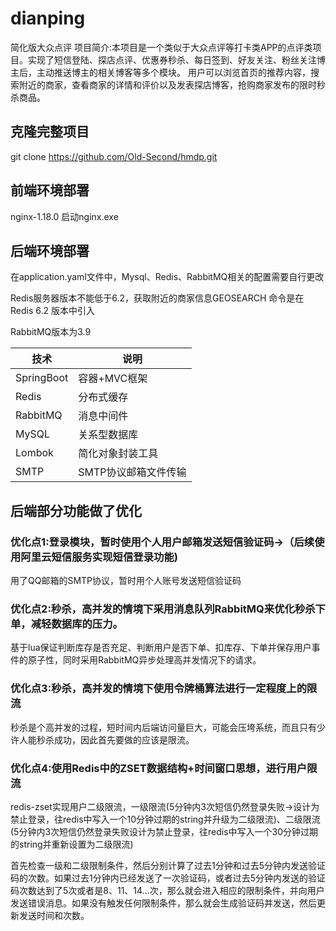 # dianping

简化版大众点评
项目简介:本项目是一个类似于大众点评等打卡类APP的点评类项目。实现了短信登陆、探店点评、优惠券秒杀、每日签到、好友关注、粉丝关注博主后，主动推送博主的相关博客等多个模块。
用户可以浏览首页的推荐内容，搜索附近的商家，查看商家的详情和评价以及发表探店博客，抢购商家发布的限时秒杀商品。

## 克隆完整项目
git clone https://github.com/Old-Second/hmdp.git
## 前端环境部署
nginx-1.18.0   启动nginx.exe    
## 后端环境部署
在application.yaml文件中，Mysql、Redis、RabbitMQ相关的配置需要自行更改

Redis服务器版本不能低于6.2，获取附近的商家信息GEOSEARCH 命令是在 Redis 6.2 版本中引入

RabbitMQ版本为3.9

| 技术 | 说明 |
| --- | --- |
| SpringBoot | 容器+MVC框架 |
| Redis | 分布式缓存 |
| RabbitMQ | 消息中间件 |
| MySQL | 关系型数据库 |
| Lombok | 简化对象封装工具 |
| SMTP | SMTP协议邮箱文件传输 |



## 后端部分功能做了优化
### 优化点1:登录模块，暂时使用个人用户邮箱发送短信验证码->（后续使用阿里云短信服务实现短信登录功能)
用了QQ邮箱的SMTP协议，暂时用个人账号发送短信验证码
### 优化点2:秒杀，高并发的情境下采用消息队列RabbitMQ来优化秒杀下单，减轻数据库的压力。
基于lua保证判断库存是否充足、判断用户是否下单、扣库存、下单并保存用户事件的原子性，同时采用RabbitMQ异步处理高并发情况下的请求。
### 优化点3:秒杀，高并发的情境下使用令牌桶算法进行一定程度上的限流
秒杀是个高并发的过程，短时间内后端访问量巨大，可能会压垮系统，而且只有少许人能秒杀成功，因此首先要做的应该是限流。
### 优化点4:使用Redis中的ZSET数据结构+时间窗口思想，进行用户限流
redis-zset实现用户二级限流，一级限流(5分钟内3次短信仍然登录失败->设计为禁止登录，往redis中写入一个10分钟过期的string并升级为二级限流)、二级限流(5分钟内3次短信仍然登录失败设计为禁止登录，往redis中写入一个30分钟过期的string并重新设置为二级限流)

首先检查一级和二级限制条件，然后分别计算了过去1分钟和过去5分钟内发送验证码的次数。如果过去1分钟内已经发送了一次验证码，或者过去5分钟内发送的验证码次数达到了5次或者是8、11、14...次，那么就会进入相应的限制条件，并向用户发送错误消息。如果没有触发任何限制条件，那么就会生成验证码并发送，然后更新发送时间和次数。

